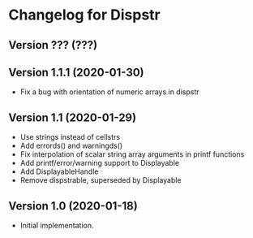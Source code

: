 Changelog for Dispstr
======================

Version ??? (???)
--------------------------

Version 1.1.1 (2020-01-30)
--------------------------

* Fix a bug with orientation of numeric arrays in dispstr

Version 1.1 (2020-01-29)
------------------------

* Use strings instead of cellstrs
* Add errords() and warningds()
* Fix interpolation of scalar string array arguments in printf functions
* Add printf/error/warning support to Displayable
* Add DisplayableHandle
* Remove dispstrable, superseded by Displayable

Version 1.0 (2020-01-18)
----------------------

* Initial implementation.
